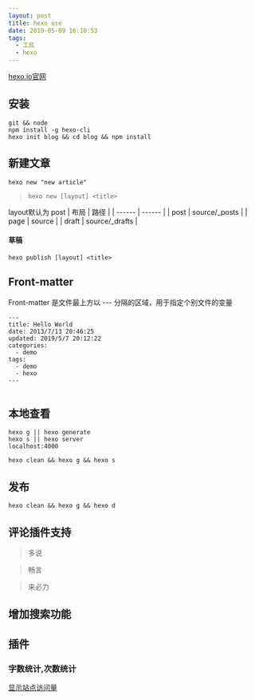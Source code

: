 ```yaml
---
layout: post
title: hexo use
date: 2019-05-09 16:10:53
tags:
  - 工具
  - hexo
---
```

[hexo.io官网](https://hexo.io/zh-cn/docs/)

## 安装
`git && node` <br>
`npm install -g hexo-cli` <br>
`hexo init blog && cd blog && npm install`
## 新建文章
` hexo new "new article" `
> `hexo new [layout] <title>`

layout默认为 post
| 布局 | 路径 | 
| ------ | ------ | 
| post | source/_posts | 
| page | source | 
| draft | source/_drafts |

#### 草稿
`hexo publish [layout] <title>`

## Front-matter
Front-matter 是文件最上方以 --- 分隔的区域，用于指定个别文件的变量
```
---
title: Hello World
date: 2013/7/13 20:46:25
updated: 2019/5/7 20:12:22
categories: 
  - demo
tags:
  - demo
  - hexo
---


```

## 本地查看
`hexo g || hexo generate` <br>
`hexo s || hexo server` <br>
`localhost:4000` <br>

`hexo clean && hexo g && hexo s`
## 发布
`hexo clean && hexo g && hexo d`

## 评论插件支持
> 多说

> 畅言

> 来必力


## 增加搜索功能

## 插件

### 字数统计,次数统计
[显示站点访问量](http://ibruce.info/2015/04/04/busuanzi/)

